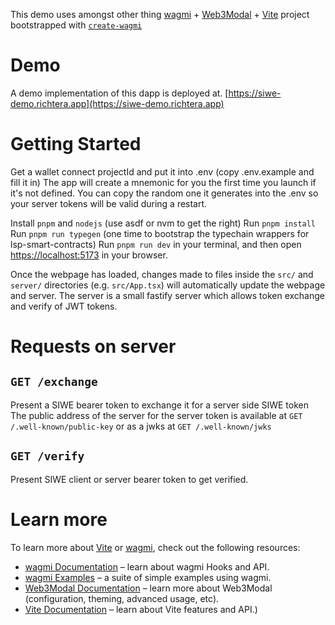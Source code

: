 This demo uses amongst other thing [wagmi](https://wagmi.sh) + [Web3Modal](https://web3modal.com/) + [Vite](https://vitejs.dev/) project bootstrapped with [`create-wagmi`](https://github.com/wagmi-dev/wagmi/tree/main/packages/create-wagmi)

# Demo

A demo implementation of this dapp is deployed at.
[https://siwe-demo.richtera.app](https://siwe-demo.richtera.app)

# Getting Started

Get a wallet connect projectId and put it into .env (copy .env.example and fill it in)
The app will create a mnemonic for you the first time you launch if it's not defined.
You can copy the random one it generates into the .env so your server tokens will be valid during
a restart.

Install `pnpm` and `nodejs` (use asdf or nvm to get the right)
Run `pnpm install`
Run `pnpm run typegen` (one time to bootstrap the typechain wrappers for lsp-smart-contracts)
Run `pnpm run dev` in your terminal, and then open [https://localhost:5173](https://localhost:5173) in your browser.

Once the webpage has loaded, changes made to files inside the `src/` and `server/` directories (e.g. `src/App.tsx`) will automatically update the webpage and server.
The server is a small fastify server which allows token exchange and verify of JWT tokens.

# Requests on server

## `GET /exchange`

Present a SIWE bearer token to exchange it for a server side SIWE token
The public address of the server for the server token
is available at `GET /.well-known/public-key` or as a jwks at `GET /.well-known/jwks`

## `GET /verify`

Present SIWE client or server bearer token to get verified.

# Learn more

To learn more about [Vite](https://vitejs.dev/) or [wagmi](https://wagmi.sh), check out the following resources:

- [wagmi Documentation](https://wagmi.sh) – learn about wagmi Hooks and API.
- [wagmi Examples](https://wagmi.sh/examples/connect-wallet) – a suite of simple examples using wagmi.
- [Web3Modal Documentation](https://web3modal.com) – learn more about Web3Modal (configuration, theming, advanced usage, etc).
- [Vite Documentation](https://vitejs.dev/) – learn about Vite features and API.)
